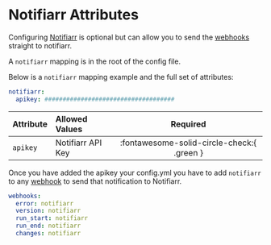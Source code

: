# Notifiarr Attributes

Configuring [Notifiarr](https://notifiarr.com) is optional but can allow you to send the [webhooks](webhooks.md) straight to notifiarr.

A `notifiarr` mapping is in the root of the config file.

Below is a `notifiarr` mapping example and the full set of attributes:

```yaml
notifiarr:
  apikey: ####################################
```

| Attribute | Allowed Values                           |                  Required                  |
|:----------|:-----------------------------------------|:------------------------------------------:|
| `apikey`  | Notifiarr API Key                        | :fontawesome-solid-circle-check:{ .green } |

Once you have added the apikey your config.yml you have to add `notifiarr` to any [webhook](webhooks.md) to send that notification to Notifiarr.

```yaml
webhooks:
  error: notifiarr
  version: notifiarr
  run_start: notifiarr
  run_end: notifiarr
  changes: notifiarr
```
